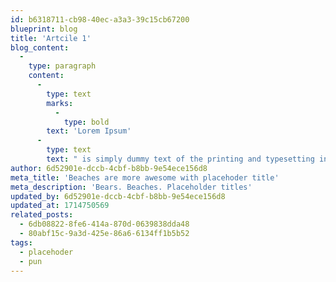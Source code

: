 ```yaml
---
id: b6318711-cb98-40ec-a3a3-39c15cb67200
blueprint: blog
title: 'Artcile 1'
blog_content:
  -
    type: paragraph
    content:
      -
        type: text
        marks:
          -
            type: bold
        text: 'Lorem Ipsum'
      -
        type: text
        text: " is simply dummy text of the printing and typesetting industry. Lorem Ipsum has been the industry's standard dummy text ever since the 1500s, when an unknown printer took a galley of type and scrambled it to make a type specimen book."
author: 6d52901e-dccb-4cbf-b8bb-9e54ece156d8
meta_title: 'Beaches are more awesome with placehoder title'
meta_description: 'Bears. Beaches. Placeholder titles'
updated_by: 6d52901e-dccb-4cbf-b8bb-9e54ece156d8
updated_at: 1714750569
related_posts:
  - 6db08822-8fe6-414a-870d-0639838dda48
  - 80abf15c-9a3d-425e-86a6-6134ff1b5b52
tags:
  - placehoder
  - pun
---
```

